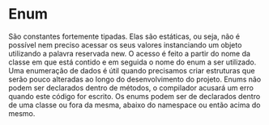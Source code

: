 # Enum
São constantes fortemente tipadas. Elas são estáticas, ou seja, não é possível nem preciso acessar os seus valores instanciando um objeto utilizando a palavra reservada new. O acesso é feito a partir do nome da classe em que está contido e em seguida o nome do enum a ser utilizado. Uma enumeração de dados é útil quando precisamos criar estruturas que serão pouco alteradas ao longo do desenvolvimento do projeto. Enums não podem ser declarados dentro de métodos, o compilador acusará um erro quando este código for escrito. Os enums podem ser de declarados dentro de uma classe ou fora da mesma, abaixo do namespace ou então acima do mesmo.

